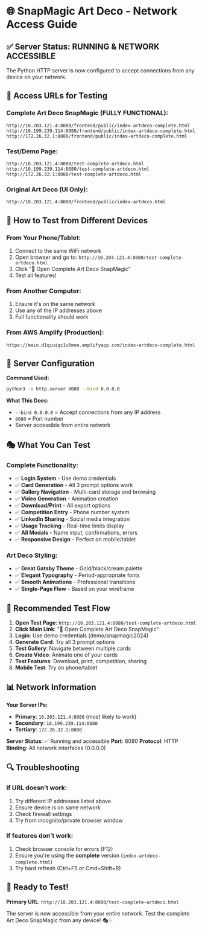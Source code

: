 # 🌐 SnapMagic Art Deco - Network Access Guide

## ✅ **Server Status: RUNNING & NETWORK ACCESSIBLE**

The Python HTTP server is now configured to accept connections from any device on your network.

## 🎯 **Access URLs for Testing**

### **Complete Art Deco SnapMagic (FULLY FUNCTIONAL):**
```
http://10.203.121.4:8080/frontend/public/index-artdeco-complete.html
http://10.199.239.114:8080/frontend/public/index-artdeco-complete.html
http://172.26.32.1:8080/frontend/public/index-artdeco-complete.html
```

### **Test/Demo Page:**
```
http://10.203.121.4:8080/test-complete-artdeco.html
http://10.199.239.114:8080/test-complete-artdeco.html
http://172.26.32.1:8080/test-complete-artdeco.html
```

### **Original Art Deco (UI Only):**
```
http://10.203.121.4:8080/frontend/public/index-artdeco.html
```

## 📱 **How to Test from Different Devices**

### **From Your Phone/Tablet:**
1. Connect to the same WiFi network
2. Open browser and go to: `http://10.203.121.4:8080/test-complete-artdeco.html`
3. Click "🎴 Open Complete Art Deco SnapMagic"
4. Test all features!

### **From Another Computer:**
1. Ensure it's on the same network
2. Use any of the IP addresses above
3. Full functionality should work

### **From AWS Amplify (Production):**
```
https://main.d1qiuiqc1u6moe.amplifyapp.com/index-artdeco-complete.html
```

## 🔧 **Server Configuration**

**Command Used:**
```bash
python3 -m http.server 8080 --bind 0.0.0.0
```

**What This Does:**
- `--bind 0.0.0.0` = Accept connections from any IP address
- `8080` = Port number
- Server accessible from entire network

## 🎭 **What You Can Test**

### **Complete Functionality:**
- ✅ **Login System** - Use demo credentials
- ✅ **Card Generation** - All 3 prompt options work
- ✅ **Gallery Navigation** - Multi-card storage and browsing
- ✅ **Video Generation** - Animation creation
- ✅ **Download/Print** - All export options
- ✅ **Competition Entry** - Phone number system
- ✅ **LinkedIn Sharing** - Social media integration
- ✅ **Usage Tracking** - Real-time limits display
- ✅ **All Modals** - Name input, confirmations, errors
- ✅ **Responsive Design** - Perfect on mobile/tablet

### **Art Deco Styling:**
- ✅ **Great Gatsby Theme** - Gold/black/cream palette
- ✅ **Elegant Typography** - Period-appropriate fonts
- ✅ **Smooth Animations** - Professional transitions
- ✅ **Single-Page Flow** - Based on your wireframe

## 🚀 **Recommended Test Flow**

1. **Open Test Page**: `http://10.203.121.4:8080/test-complete-artdeco.html`
2. **Click Main Link**: "🎴 Open Complete Art Deco SnapMagic"
3. **Login**: Use demo credentials (demo/snapmagic2024)
4. **Generate Card**: Try all 3 prompt options
5. **Test Gallery**: Navigate between multiple cards
6. **Create Video**: Animate one of your cards
7. **Test Features**: Download, print, competition, sharing
8. **Mobile Test**: Try on phone/tablet

## 📊 **Network Information**

**Your Server IPs:**
- **Primary**: `10.203.121.4:8080` (most likely to work)
- **Secondary**: `10.199.239.114:8080`
- **Tertiary**: `172.26.32.1:8080`

**Server Status**: ✅ Running and accessible
**Port**: 8080
**Protocol**: HTTP
**Binding**: All network interfaces (0.0.0.0)

## 🔍 **Troubleshooting**

### **If URL doesn't work:**
1. Try different IP addresses listed above
2. Ensure device is on same network
3. Check firewall settings
4. Try from incognito/private browser window

### **If features don't work:**
1. Check browser console for errors (F12)
2. Ensure you're using the **complete** version (`index-artdeco-complete.html`)
3. Try hard refresh (Ctrl+F5 or Cmd+Shift+R)

## 🎯 **Ready to Test!**

**Primary URL**: `http://10.203.121.4:8080/test-complete-artdeco.html`

The server is now accessible from your entire network. Test the complete Art Deco SnapMagic from any device! 🎭✨
